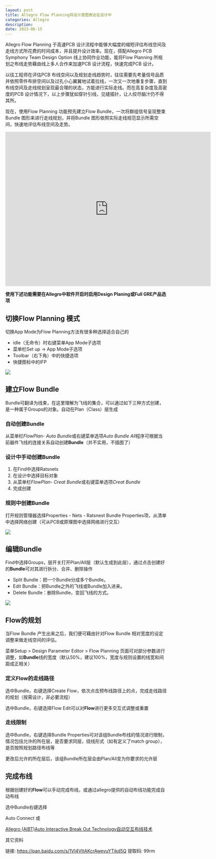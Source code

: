 ```yaml
---
layout: post
title: Allegro Flow Planning将设计意图表达在设计中
categories: Allegro
description: 
date: 2023-06-15
---
```


Allegro Flow Planning 于高速PCB 设计流程中能够大幅度的缩短评估布线空间及走线方式所花费的时间成本，并且提升设计效率。现在，搭配Allegro PCB Symphony Team Design Option 线上协同作业功能，能将Flow Planning 所规划之布线走势藉由线上多人合作来加速PCB 设计流程，快速完成PCB 设计。

以往工程师在评估PCB 布线空间以及规划走线趋势时，往往需要先考量信号品质并依照零件布排空间以及过孔小心翼翼地试着拉线，一次又一次地重复步骤，直到布线空间及走线规划呈现最合理的状态，方能进行实际走线。而在高复杂度及高密度的PCB 设计情况下，以上步骤犹如穿针引线，见缝插针，让人绞尽脑汁仍不得其所。

现在，使用Flow Planning 功能预先建立Flow Bundle，一次将群组信号呈现整束Bundle 图形来进行走线规划，并将Bundle 图形依照实际走线规范显示所需空间，快速地评估布线空间及走势。

<iframe src="https://v.qq.com/txp/iframe/player.html?vid=y0975v6uja5" width="640" height="480" frameborder="0" allowfullscreen="allowfullscreen"></iframe>


**使用下述功能需要在Allegro中软件开启时启用Design Planing或Full GRE产品选项**

切换Flow Planning 模式
------------------

切换App Mode为Flow Planning方法有很多种选择适合自己的

*   idle（无命令）时右键菜单App Mode子选项
*   菜单栏Set up -> App Mode子选项
*   Toolbar（右下角）中的快捷选项
*   快捷图标中的IFP

![](http://a1024.synology.me:222/images/blog2022/app%20mode.png)

建立Flow Bundle
-------------

Bundle可翻译为线束，在这里理解为飞线的集合，可以通过如下三种方式创建，是一种属于Groups的对象。自动在Plan（Class）层生成

### **自动创建Bundle**

从菜单栏*FlowPlan- Auto Bundle*或右键菜单选项*Auto Bundle All*程序可根据当前器件飞线的连接关系自动创建**Bundle**（并不实用，不插图了）

### **设计中手动创建Bundle**

1.  在Find中选择Ratsnets
2.  在设计中选择目标对象
3.  从菜单栏*FlowPlan- Creat Bundle*或右键菜单选项*Creat Bundle*
4.  完成创建

### **规则中创建Bundle**

打开规则管理器选择Properties - Nets - Ratsnest Bundle Properties项，从清单中选择网络创建（可从PCB或原理图中选择网络进行交互）

![](http://a1024.synology.me:222/images/blog2022/creatbun.png)

**编辑Bundle**
------------

Find中选择Groups，层开关打开Plan/All层（默认生成到此层），通过点击创建好的**Bundle**可对其进行拆分、合并、删除操作

*   Split Bundle：把一个Bundle分成多个Bundle。
*   Edit Bundle：把Bundle之外的飞线或Bundle加入进来。
*   Delete Bundle：删除Bundle，变回飞线的方式。

![](http://a1024.synology.me:222/images/blog2022/%E7%BC%96%E8%BE%91boun.gif)

**Flow的规划**
-----------

当Flow Bundle 产生出来之后，我们便可藉由针对Flow Bundle 相对宽度的设定调整来做走线空间的评估。

菜单Setup > Design Parameter Editor > Flow Planning 页面可对部分参数进行调整，如**Bundle**线的宽度（默认50%，建议100%，宽度与规则设置的线宽和间距成正相关）

### **定义Flow的走线路径**

选中Bundle，右键选择Create Flow，依次点击预布线路径上的点，完成走线路径的规划（按需设计，非必要流程）

选中Bundle，右键选择Flow Edit可以对**Flow**进行更多交互式调整或重置

### **走线限制**

选中Bundle，右键选择Bundle Properties可对该组Bundle布线的情况进行限制，情况包括允许的所在层，是否要求同层，绕线形式（如有定义了match group），是否按照规划路径布线等

更改后允许的所在层后，该组Bundle所在层会由Plan/All变为你要求的允许层

完成布线
----

根据创建好的**Flow**可以手动完成布线，或通过allegro提供的自动布线功能完成自动布线

选中Bundle右键选择

Auto Connect 或

[Allegro (AIBT)Auto Interactive Break Out Technology自动交互布线技术](https://a1024.synology.me:1024/allegro-aibtauto-interactive-break-out-technology%e8%87%aa%e5%8a%a8%e4%ba%a4%e4%ba%92%e5%b8%83%e7%ba%bf%e6%8a%80%e6%9c%af/)


其它资料

链接: https://pan.baidu.com/s/1VI4VItAKcrAwevuYTikd5Q 提取码: 99rm